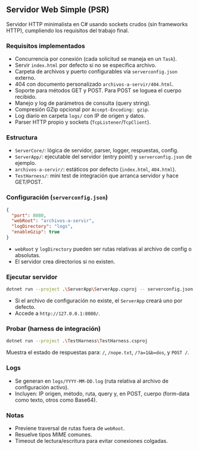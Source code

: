 ## Servidor Web Simple (PSR)

Servidor HTTP minimalista en C# usando sockets crudos (sin frameworks HTTP), cumpliendo los requisitos del trabajo final.

### Requisitos implementados
- Concurrencia por conexión (cada solicitud se maneja en un `Task`).
- Servir `index.html` por defecto si no se especifica archivo.
- Carpeta de archivos y puerto configurables vía `serverconfig.json` externo.
- 404 con documento personalizado `archivos-a-servir/404.html`.
- Soporte para métodos GET y POST. Para POST se loguea el cuerpo recibido.
- Manejo y log de parámetros de consulta (query string).
- Compresión GZip opcional por `Accept-Encoding: gzip`.
- Log diario en carpeta `logs/` con IP de origen y datos.
- Parser HTTP propio y sockets (`TcpListener`/`TcpClient`).

### Estructura
- `ServerCore/`: lógica de servidor, parser, logger, respuestas, config.
- `ServerApp/`: ejecutable del servidor (entry point) y `serverconfig.json` de ejemplo.
- `archivos-a-servir/`: estáticos por defecto (`index.html`, `404.html`).
- `TestHarness/`: mini test de integración que arranca servidor y hace GET/POST.

### Configuración (`serverconfig.json`)
```json
{
  "port": 8080,
  "webRoot": "archivos-a-servir",
  "logDirectory": "logs",
  "enableGzip": true
}
```
- `webRoot` y `logDirectory` pueden ser rutas relativas al archivo de config o absolutas.
- El servidor crea directorios si no existen.

### Ejecutar servidor
```bash
dotnet run --project .\ServerApp\ServerApp.csproj -- serverconfig.json
```
- Si el archivo de configuración no existe, el `ServerApp` creará uno por defecto.
- Accede a `http://127.0.0.1:8080/`.

### Probar (harness de integración)
```bash
dotnet run --project .\TestHarness\TestHarness.csproj
```
Muestra el estado de respuestas para: `/`, `/nope.txt`, `/?a=1&b=dos`, y `POST /`.

### Logs
- Se generan en `logs/YYYY-MM-DD.log` (ruta relativa al archivo de configuración activo).
- Incluyen: IP origen, método, ruta, query y, en POST, cuerpo (form-data como texto, otros como Base64).

### Notas
- Previene traversal de rutas fuera de `webRoot`.
- Resuelve tipos MIME comunes.
- Timeout de lectura/escritura para evitar conexiones colgadas.
